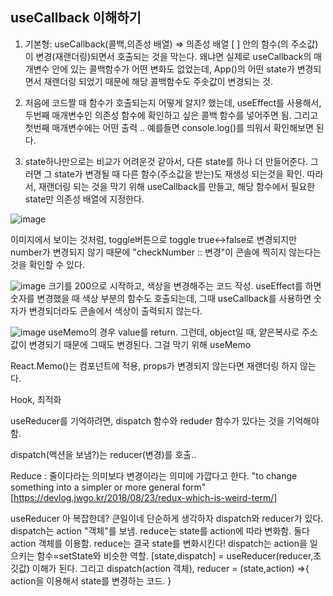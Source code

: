 ## useCallback 이해하기
1. 기본형: useCallback(콜백,의존성 배열) => 의존성 배열 [ ] 안의 함수(의 주소값)이 변경(재랜더링)되면서 호출되는 것을 막는다. 왜냐면 실제로 useCallback의 매개변수 안에 있는 콜백함수가 어떤 변화도 없었는데, App()의 어떤 state가 변경되면서 재랜더링 되었기 때문에 해당 콜백함수도 주솟값이 변경되는 것.

2. 처음에 코드짤 때 함수가 호출되는지 어떻게 알지? 했는데, useEffect를 사용해서, 두번째 매개변수인 의존성 함수에 확인하고 싶은 콜백 함수를 넣어주면 됨. 그리고 첫번째 매개변수에는 어떤 출력 .. 예를들면 console.log()를 띄워서 확인해보면 된다.

3. state하나만으로는 비교가 어려운것 같아서, 다른 state를 하나 더 만들어준다.
그러면 그 state가 변경될 때 다른 함수(주소값을 받는)도 재생성 되는것을 확인.
따라서, 재랜더링 되는 것을 막기 위해 useCallback를 만들고, 해당 함수에서 필요한 state만 의존성 배열에 지정한다.

![image](https://user-images.githubusercontent.com/86847564/189472439-6e5dfbce-420a-4ff5-bd8d-903c9974bd0f.png)

이미지에서 보이는 것처럼, toggle버튼으로 toggle true<->false로 변경되지만 number가 변경되지 않기 때문에 "checkNumber :: 변경"이 콘솔에 찍히지 않는다는 것을 확인할 수 있다.

![image](https://user-images.githubusercontent.com/86847564/189475886-bc878a64-841c-4759-8d56-29b90e00ca0c.png)
크기를 200으로 시작하고, 색상을 변경해주는 코드 작성. useEffect를 하면 숫자를 변경했을 때 색상 부분의 함수도 호출되는데, 그때 useCallback를 사용하면 숫자가 변경되더라도 콘솔에서 색상이 출력되지 않는다.

![image](https://user-images.githubusercontent.com/86847564/189479511-bc726a09-c270-4b7e-994b-c6d6093e3c97.png)
useMemo의 경우 value를 return. 그런데, object일 때, 얕은복사로 주소값이 변경되기 때문에 그때도 변경된다. 그걸 막기 위해 useMemo

React.Memo()는 컴포넌트에 적용, props가 변경되지 않는다면 재랜더링 하지 않는다.

Hook, 최적화 

useReducer를 기억하려면, dispatch 함수와 reduder 함수가 있다는 것을 기억해야 함.

dispatch(액션을 보냄?)는 reducer(변경)를 호출.. 

Reduce : 줄이다라는 의미보다 변경이라는 의미에 가깝다고 한다. "to change something into a simpler or more general form" [https://devlog.jwgo.kr/2018/08/23/redux-which-is-weird-term/]

useReducer
아 복잡한데? 큰일이네 단순하게 생각하자
dispatch와 reducer가 있다. dispatch는 action "객체"를 보냄. reduce는 state를 action에 따라 변화함. 둘다 action 객체를 이용함. reduce는 결국 state를 변화시킨다!
dispatch는 action을 일으키는 함수=setState와 비슷한 역할.
[state,dispatch] = useReducer(reducer,초깃값) 이해가 된다.
그리고 dispatch(action 객체), reducer = (state,action) =>{ action을 이용해서 state를 변경하는 코드. }
